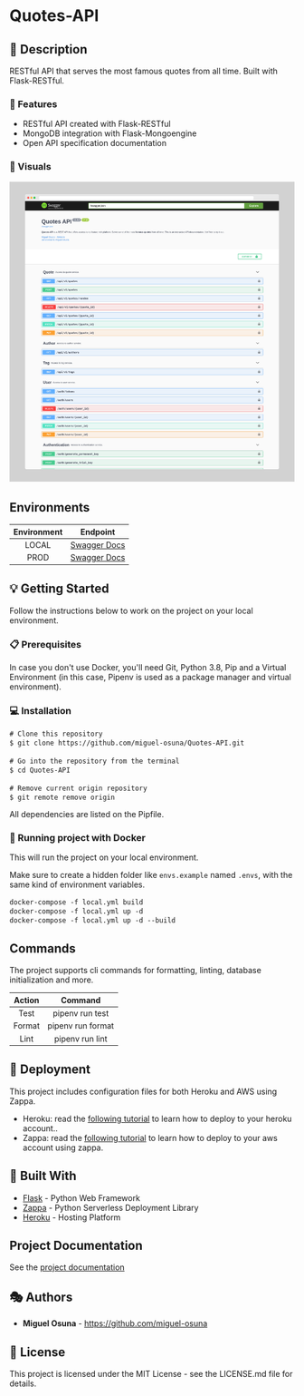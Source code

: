 # Quotes-API

## :book: Description
RESTful API that serves the most famous quotes from all time. Built with Flask-RESTful.

### :dart: Features
- RESTful API created with Flask-RESTful
- MongoDB integration with Flask-Mongoengine
- Open API specification documentation

### :high_brightness: Visuals
![](img/quotes_api_demo.png)

## Environments

| Environment | Endpoint |
|:---:|:---:|
| LOCAL | [Swagger Docs](http://localhost:8000/documentation) |
| PROD | [Swagger Docs](https://elvxcu055k.execute-api.us-east-1.amazonaws.com/production/documentation) |

## :bulb: Getting Started
Follow the instructions below to work on the project on your local environment.

### :clipboard: Prerequisites
In case you don't use Docker, you'll need Git, Python 3.8, Pip and a Virtual Environment (in this case, Pipenv is used as a package manager and virtual environment).

### :computer: Installation
```
# Clone this repository
$ git clone https://github.com/miguel-osuna/Quotes-API.git

# Go into the repository from the terminal
$ cd Quotes-API

# Remove current origin repository
$ git remote remove origin
```

All dependencies are listed on the Pipfile.

### :whale2: Running project with Docker
This will run the project on your local environment. 

Make sure to create a hidden folder like `envs.example` named `.envs`, with the same kind of environment variables.

```
docker-compose -f local.yml build
docker-compose -f local.yml up -d
docker-compose -f local.yml up -d --build
```

## Commands 
The project supports cli commands for formatting, linting, database initialization and more. 

| **Action** |    **Command**    |
| :--------: | :---------------: |
|    Test    |  pipenv run test  |
|   Format   | pipenv run format |
|    Lint    |  pipenv run lint  |

## :rocket: Deployment
This project includes configuration files for both Heroku and AWS using Zappa.

- Heroku: read the [following tutorial](https://devcenter.heroku.com/articles/getting-started-with-python) to learn how to deploy to your heroku account..
- Zappa: read the [following tutorial](https://github.com/Miserlou/Zappa#installation-and-configuration) to learn how to deploy to your aws account using zappa.

## :wrench: Built With
- [Flask](https://flask.palletsprojects.com/en/1.1.x/) - Python Web Framework 
- [Zappa](https://github.com/Miserlou/Zappa) - Python Serverless Deployment Library
- [Heroku](https://heroku.com/) - Hosting Platform

## Project Documentation
See the [project documentation](https://elvxcu055k.execute-api.us-east-1.amazonaws.com/production/documentation)

## :performing_arts: Authors
- **Miguel Osuna** - https://github.com/miguel-osuna

## :ledger: License
This project is licensed under the MIT License - see the LICENSE.md file for details.
